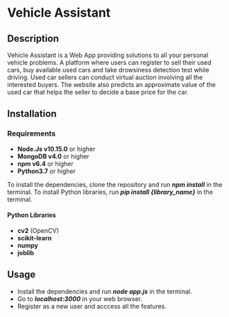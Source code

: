 # Vehicle Assistant

## Description

Vehicle Assistant is a Web App providing solutions to all your personal vehicle problems. A platform where users can register to sell their used cars, buy available used cars and take drowsiness detection test while driving. Used car sellers can conduct virtual auction involving all the interested buyers. The website also predicts an approximate value of the used car that helps the seller to decide a base price for the car.

## Installation

### Requirements

* **Node.Js v10.15.0** or higher
* **MongoDB v4.0** or higher
* **npm v6.4** or higher
* **Python3.7** or higher

To install the dependencies, clone the repository and run _**npm install**_ in the terminal.
To install Python libraries, run _**pip install {library_name}**_ in the terminal.

#### Python Libraries

* **cv2** (OpenCV) 
* **scikit-learn**
* **numpy**
* **joblib**

## Usage

* Install the dependencies and run _**node app.js**_ in the terminal.
* Go to _**localhost:3000**_ in your web browser.
* Register as a new user and acccess all the features.
